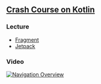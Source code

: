 ## [Crash Course on Kotlin](https://developer.android.com/courses/pathways/android-basics-kotlin-unit-3-pathway-2#codelab-https://developer.android.com/codelabs/basic-android-kotlin-training-fragments-navigation-component)


### Lecture

* [Fragment](Lecture/Fragment.md)
* [Jetpack](Lecture/Jetpack.md)


### Video

[![Navigation Overview](Lecture/7.jpg)](https://www.youtube.com/watch?v=xITkfPIaStU&t=8sE)
